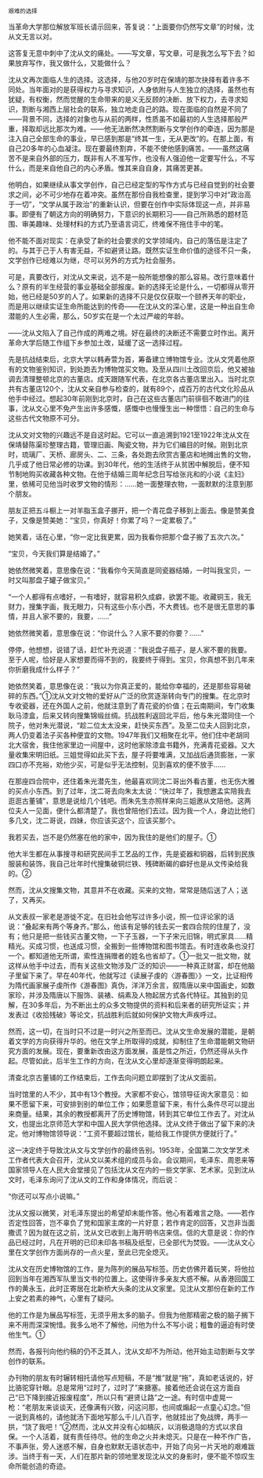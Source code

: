     艰难的选择 

   当革命大学那位解放军班长请示回来，答复说：“上面要你仍然写文章”的时候，沈从文无言以对。 

   这答复无意中刺中了沈从文的痛处。——写文章，写文章，可是我怎么写下去？如果放弃写作，我又做什么，又能做什么？ 

   沈从文再次面临人生的选择。这选择，与他20岁时在保靖的那次抉择有着许多不同处。当年面对的是获得权力与寻求知识，人身依附与人生独立的选择，虽然也有犹疑，有权衡，然而觉醒的生命带来的是义无反顾的决断、放下权力，去寻求知识，割断与湘西上层社会的联系，独立地走自己的路。现在面临的自然是不同了——背景不同，选择的对象也与从前的两样，性质虽不如最初的人生选择那般严重，择取却远比那次为难。——他无法断然决然割断与文学创作的牵连，因为那是注入自己全部生命的事业，早已感到那是“终其一生，无从更改”的。在那上面，有自己20多年的心血凝注。现在要最终割弃，不能不使他感到痛苦。——虽然这痛苦不是来自外部的压力，既非有人不准写作，也没有人强迫他一定要写什么，不写什么，而是来自他自己的内心矛盾。惟其来自自身，其痛苦更甚。 

   他明白，如果继续从事文学创作，自己已经定型的写作方式与已经自觉到的社会要求之间，必不可少地存在着冲突。虽然在那份自我检查里，提到学习中对“政治高于一切”，“文学从属于政治”的重新认识，但要在创作中实际体现这一点，并非易事。即便有了朝这方向的明确努力，下意识的长期积习——自己所熟悉的题材范围、审美趣味、处理材料的方式乃至语言词汇，终难保不拖住手中的笔。 

   他不能不面对现实：在承受了新的社会要求的文学领域内，自己的落伍是注定了的。与其于己于人有害无益，不如避贤让路。既然实证生命价值的途径不只一条，文学创作已经难以为继，尽可以另外的方式为社会服务。 

   可是，真要改行，对沈从文来说，远不是一般所能想像的那么容易。改行意味着什么？原有的半生经营的事业基础全部报废。新的选择无论是什么，一切都得从零开始，他已经是50岁的人了。如果新的选择不只是仅仅获取一个颐养天年的职业，而是用以继续实证生命所能达到的传奇——在沈从文的深心里，这是一种出自生命潜能的人生必需，那么，50岁实在是一个太过严峻的年龄。 

   ——沈从文陷入了自己作成的两难之境。好在最终的决断还不需要立时作出。离开革命大学后随工作组下乡参加土改，延缓了这一选择过程。 

   先是抗战结束后，北京大学以韩寿萱为首，筹备建立博物馆专业。沈从文凭着他原有的文物鉴别知识，到处跑去为博物馆买文物。及至从四川土改回京后，他又被抽调去清理整顿北京的古董店。成天跟随军代表，在北京各古董店里出入。当时北京共有古董店120个，沈从文亲自参与检查的，就有89个，成百万的古代文化珍品从他手中经过。想起30年前刚到北京时，自己在这些古董店门前徘徊不敢进门的往事，沈从文心里不免产生出许多感慨，感慨中也慢慢生出一种憬悟：自己的生命与这些古代文物原不可分。 

   沈从文对文物的兴趣远不是自这时起。它可以一直追溯到1921至1922年沈从文在保靖替陈渠珍整理古籍，管理旧画、陶瓷文物，并为它们编目的时候。刚到北京时，琉璃厂、天桥、廊房头、二、三条，各处跑去欣赏古董店和地摊出售的文物，几乎成了他日常必修的功课。到30年代，他的生活终于从贫困中解脱后，便不知节制地购买收藏各种文物。在他于结婚三周年纪念日写给张兆和的小说《主妇》里，依稀可见他当时收罗文物的情形：……她一面整理衣物，一面默默的注意到那个朋友。 

   朋友正把五斗橱上一对羊脂玉盒子挪开，把一个青花盘子移到上面去。像是赞美食子，又像是赞美她：“宝贝，你真好！你累了吗？一定累极了。” 

   她笑着，话在心里，“你一定比我更累，因为我看你把那个盘子搬了五次六次。” 

   “宝贝，今天我们算是结婚了。” 

   她依然微笑着，意思像在说：“我看你今天简直是同瓷器结婚，一时叫我宝贝，一时又叫那盘子罐子做宝贝。” 

   “一个人都得有点嗜好，一有嗜好，就容易积久成癖，欲罢不能。收藏铜玉，我无财力，搜集字画，我无眼力，只有这些小东小西，不大费钱。也不是很无意思的事情，并且人家不要的，我要，……” 

   她依然微笑着，意思像在说：“你说什么？人家不要的你要？……” 

   停停，他想想，说错了话，赶忙补充说道：“我说盘子瓶子，是人家不要的我要。至于人呢，恰好是人家想要而得不到的，我要终于得到。宝贝，你真想不到几年来你折磨我成什么样子？” 

   她依然笑着，意思像在说：“我以为你真正爱的，能给你幸福的，还是那些容易破碎的东西。”①沈从文对文物的爱好从广泛的欣赏逐渐转向专门的搜集。在北京时专收瓷器，还在外国人之前，他就注意到了青花瓷的价值；在云南期间，专门收集耿马漆盒，后来又转向搜集锦缎丝绸。抗战胜利返回北平后，他与朱光潜同住一个院子，他对朱光潜说，“趁二位太太没来，赶快买东西”。及至二位夫人回到北京，两人仍变着法子买各种便宜的文物。1947年我们又相聚在北平。他们住中老胡同北大宿舍，我住他家里边一间屋中，这时他家除漆盒书籍外，充满青花瓷器。又大量收集宋明旧纸。三姐觉得如此买下去，屋子将要堆满，又加战后通货膨胀，一家四口亦不充裕，劝他少买，可是似乎无法控制，见到喜欢的便不放手…… 

   在那座四合院中，还住着朱光潜先生，他最喜欢同沈二哥出外看古董，也无伤大雅的买点小东西。到了过年，沈二哥去向朱太太说：“快过年了，我想邀孟实陪我去逛逛古董铺”，意思是说给几个钱吧。而朱先生亦照样来向三姐邀从文陪他。这两位夫人一见面，便什么都清楚了。我也曾陪他们去过。因为我一个人，身边比他们多几文，沈二哥说，四妹，你应该买这个，应该买那个。 

   我若买去，岂不是仍然塞在他的家中，因为我住的是他们的屋子。① 

   他大半生都在从事搜寻和研究民间手工艺品的工作，先是瓷器和铜器，后转到民族服装和装饰，我自己壮年时代搜集破铜烂铁、残碑断碣的癖好也是从文传染给我的。② 

   然而，沈从文搜集文物，其意并不在收藏。买来的文物，常常是随后送了人；送了，又再买。 

   从文表叔一家老是游徙不定。在旧社会他写过许多小说，照一位评论家的话说：“叠起来有两个等身齐。”那么，他该有足够的钱去买一套四合院的住屋了，没有；他只是把一些钱买古董文物，一下子玉器，一下子宋元旧锦，明式家具……精精光。买成习惯，也送成习惯，全搬到一些博物馆和图书馆去。有时连收条也没打一个。都知道他无所谓，索性连捐赠者的姓名也省却了。①一批又一批文物，就这样从他手中过去，而有关这些文物涉及广泛的知识——一种真正财富，却在他脑子里留下来了。早在40年代，他就写过《读展子虔的〈游春图〉》一文，比证相传为隋代画家展子虔所作《游春图》真伪，洋洋万余言，叙隋唐以来中国画史，如数家珍，并涉及隋唐以下服饰、装裱、绢素及人物起居方式各代特征。其独到的见解，在30多年后，为不断出土的众多文物提供的资料和后来者的研究所证实；并发表过《收拾残破》等论文，抗战胜利后就如何保护文物大声疾呼过。 

   然而，这一切，在当时只不过是一时兴之所至而已。沈从文生命发展的潜能，是朝着文学的方向获得升华的。他在文学上所取得的成就，抑制住了生命潜能朝文物研究方面的发展。现在，要重新改由这方面发展，虽是性之所近，仍然还得从头作起。尽管如此，后半生工作的方向，在沈从文心里却逐渐变得明朗起来。 

   清查北京古董铺的工作结束后，工作去向问题立即摆到了沈从文面前。 

   当时馆里的人不少，其中有13个教授。大家都不安心，馆领导征询大家意见：如果不愿留下来，可安排到别的单位工作；如果愿意留下来，有什么条件尽可以提出来商量。结果，其余的教授都离开了历史博物馆，转到其它单位工作去了。对沈从文，也提出北京师范大学和中国人民大学供他选择。沈从文终于做出了留下来的决定。他对博物馆领导说：“工资不要超过馆长，能给我工作提供方便就行了。” 

   这一决定终于导致沈从文与文学创作的最终告别。1953年，全国第二次文学艺术工作者代表大会召开，沈从文以美术组的成员与会。会议期间，毛泽东、周恩来等国家领导人在人民大会堂接见了包括沈从文在内的一些文学家、艺术家。见到沈从文时，毛泽东询问了沈从文的工作和身体情况，而后说： 

   “你还可以写点小说嘛。” 

   沈从文报以微笑，对毛泽东提出的希望却未能作答。他心有着难言之隐。——若作否定性回答，岂不辜负了党和国家主席的一片好意；若作肯定的回答，又岂非当面撒谎？因为就在这之前，沈从文已收到上海开明书店来信。信的大意是说：你的作品已经过时，凡在开明的已印未印各书稿及纸型，已全部代为焚毁。——沈从文心里在文学创作方面尚存的一点火星，至此已完全熄灭。 

   沈从文在历史博物馆的工作，是为陈列的展品写标签。历史仿佛开着玩笑，将他拉回到当年在湘西军队里当文书的位置上。这使得许多亲友大惑不解。从香港回国工作的黄永玉，此时正寄居在北新桥大头条的沈从文家里。见沈从文那份在新的工作上安之若素的神气，心里有了疑问。 

   他的工作是为展品写标签，无须乎用太多的脑子。但我为他那精密之极的脑子搁下来不用而深深惋惜。我多么地不了解他，问他为什么不写小说；粗鲁的逼迫有时使他生气。① 

   然而，各报刊向他约稿的仍不乏其人，沈从文却不为所动，他开始主动割断与文学创作的联系。 

   办刊物的朋友有时辗转相托请他写点短稿，不是“推”就是“拖”，真如老话说的，好比骆驼穿针眼。总是常用“过时了，过时了”来搪塞。接着他还会说在这方面自己“已下降到接近报废程度”，所以只有“避贤让路”之一途。有时信中虚晃一枪：“老朋友来谈谈天，还像满有兴致，问这问那，也间或煽起一点童心幻念。”但一说到真格的，请他就汤下面地写那么千儿八百字，他就挂出了免战牌，两手一拱，“饶了我吧！”②然而，沈从文并没有心如槁灰，以消极退隐的方式以求自保。一个人活着，就有责任待尽。他的生命之火并未熄灭。只是在一种不作广告，不事声张，旁人迷惑不解，自身也默默无语状态中，开始了向另一片天地的艰难跋涉。当终于有一天，人们在那片新的领地里发现沈从文的身影时，便不能不惊叹生命所能创造的奇迹。 


